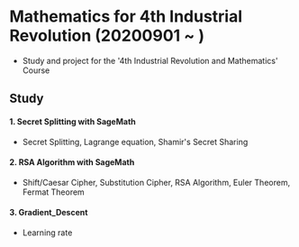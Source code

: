 # Mathematics for 4th Industrial Revolution (20200901 ~ )
- Study and project for the '4th Industrial Revolution and Mathematics' Course

## Study  
#### 1. Secret Splitting with SageMath  
- Secret Splitting, Lagrange equation, Shamir's Secret Sharing  
#### 2. RSA Algorithm with SageMath  
- Shift/Caesar Cipher, Substitution Cipher, RSA Algorithm, Euler Theorem, Fermat Theorem  
#### 3. Gradient_Descent  
- Learning rate  
